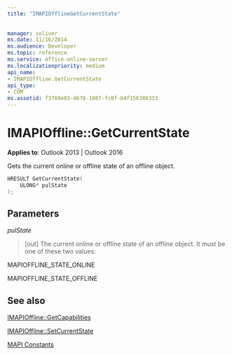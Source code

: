 ```yaml
---
title: "IMAPIOfflineGetCurrentState"
 
 
manager: soliver
ms.date: 11/16/2014
ms.audience: Developer
ms.topic: reference
ms.service: office-online-server
ms.localizationpriority: medium
api_name:
- IMAPIOffline.GetCurrentState
api_type:
- COM
ms.assetid: f3769e83-d678-1087-fc0f-b4f156386333
---
```


# IMAPIOffline::GetCurrentState

  
  
**Applies to**: Outlook 2013 | Outlook 2016 
  
Gets the current online or offline state of an offline object.
  
```cpp
HRESULT GetCurrentState( 
    ULONG* pulState 
);
```

## Parameters

 _pulState_
  
> [out] The current online or offline state of an offline object. It must be one of these two values:
    
MAPIOFFLINE_STATE_ONLINE
  
> 
    
MAPIOFFLINE_STATE_OFFLINE
  
> 
    
## See also



[IMAPIOffline::GetCapabilities](imapioffline-getcapabilities.md)
  
[IMAPIOffline::SetCurrentState](imapioffline-setcurrentstate.md)


[MAPI Constants](mapi-constants.md)

